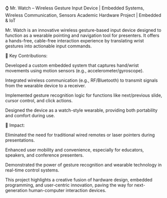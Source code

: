 ⌚ Mr. Watch – Wireless Gesture Input Device | Embedded Systems, Wireless Communication, Sensors
Academic Hardware Project | Embedded & IoT

Mr. Watch is an innovative wireless gesture-based input device designed to function as a wearable pointing and navigation tool for presenters. It offers a hands-free, cable-free interaction experience by translating wrist gestures into actionable input commands.

🔹 Key Contributions:

Developed a custom embedded system that captures hand/wrist movements using motion sensors (e.g., accelerometer/gyroscope).

Integrated wireless communication (e.g., RF/Bluetooth) to transmit signals from the wearable device to a receiver.

Implemented gesture recognition logic for functions like next/previous slide, cursor control, and click actions.

Designed the device as a watch-style wearable, providing both portability and comfort during use.

🔹 Impact:

Eliminated the need for traditional wired remotes or laser pointers during presentations.

Enhanced user mobility and convenience, especially for educators, speakers, and conference presenters.

Demonstrated the power of gesture recognition and wearable technology in real-time control systems.

This project highlights a creative fusion of hardware design, embedded programming, and user-centric innovation, paving the way for next-generation human-computer interaction devices. 
